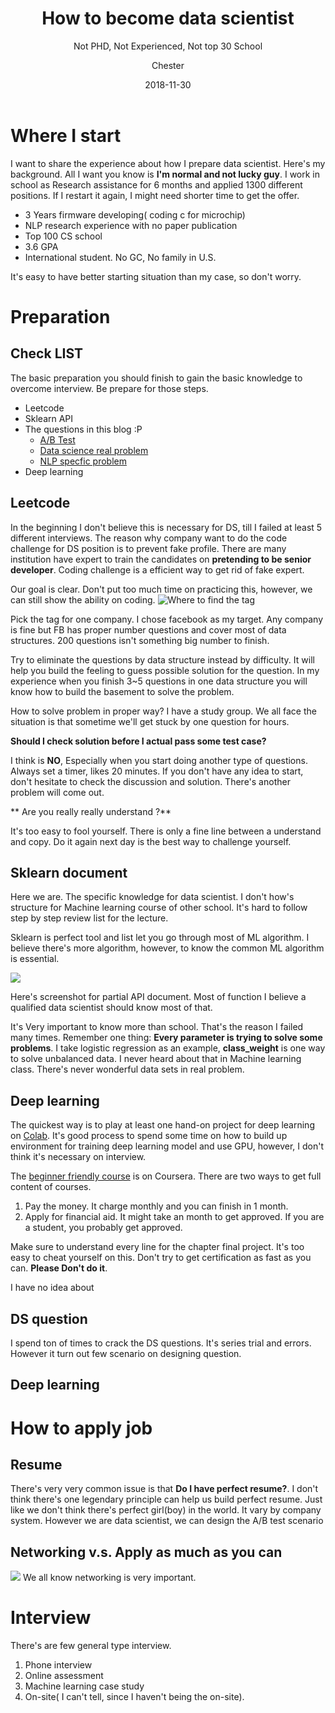 ﻿---
layout:     post
title:      How to become data scientist
subtitle:   Not PHD, Not Experienced, Not top 30 School
date:       2018-11-30
author:    Chester
header-img: img/failure.jpg
catalog: true
tags:
    - Job
---
# Where I start
I want to share the experience about how I prepare data scientist. Here's my background. All I want you know is **I'm normal and not lucky guy**. I work in school as Research assistance for 6 months and applied 1300 different positions. If I restart it again, I might need shorter time to get the offer.

 - 3 Years firmware developing( coding c for microchip)
 - NLP research experience with no paper publication
 - Top 100 CS school
 - 3.6 GPA 
 - International student. No GC, No family in U.S.
 
 It's  easy to have better starting situation than my case,  so don't worry.
 
# Preparation


## Check LIST
The basic preparation you should finish to gain the basic knowledge to overcome interview. Be prepare for those steps. 
- Leetcode 
- Sklearn API
-  The questions in this blog :P
	- [A/B Test](https://chesterhsieh.github.io/2018/11/09/ABTest/)
	- [Data science real problem](https://chesterhsieh.github.io/2018/11/20/DS-Question-Collection/)
	- [NLP specfic problem](https://chesterhsieh.github.io/2018/12/02/2018-11-19-NLP_InterViewQuestion/)
- Deep learning
## Leetcode
In the beginning I don't believe this is necessary for DS, till I failed at least 5 different interviews. The reason why company want to do the code challenge for DS position is to prevent fake profile. There are many institution have expert to train the  candidates on **pretending to be senior developer**.  Coding challenge is a efficient way to get rid of fake expert. 

Our goal is clear. Don't put too much time on practicing this, however, we can still show the ability on coding. 
![
Where to find the tag](https://lh3.googleusercontent.com/y6szAzphgYGRKO2IETGBPvbP3-uWLplJZSQJEG1rxG31aFqDQq08_LYp8Xy2HTFXudayu2Gqaqhu "Tag")

Pick the tag for one company. I chose facebook as my target. Any company is fine but FB has proper number questions and cover most of data structures. 200 questions isn't something big number to finish.

Try to eliminate the questions by data structure instead by difficulty. It will help you build the feeling to guess possible solution for the question. In my experience when you finish 3~5 questions in one data structure you will know how to build the basement to solve the problem. 

How to solve problem in proper way? I have a study group. We all face the situation is that sometime we'll get stuck by one question for hours. 

**Should I check solution before I actual pass some test case?**

I think is **NO**, Especially when you start doing another type of questions. Always set a timer, likes 20 minutes. If you don't have any idea to start, don't hesitate to check the discussion and solution. There's another problem will come out.

** Are you really really understand ?**

It's too easy to fool yourself. There is only a fine line between a understand and copy. Do it again next day is the best way to challenge yourself.

## Sklearn document
Here we are. The specific knowledge for data scientist. I don't how's structure for Machine learning course of other school. It's hard to follow step by step review list for the lecture. 

Sklearn is perfect tool and list let you go through most of ML algorithm. I believe there's more algorithm, however, to know the common ML algorithm is essential. 


![](https://lh3.googleusercontent.com/0hxHu4GWzh9yOQmlovdKqaeg20BOc7EAWXi0mYm0-w-kgodxpcFVAl5CKi2AvYcFfEVzdiENzGYi)

Here's screenshot for partial API document. Most of function I believe a qualified data scientist should know most of that. 

It's Very important to know more than school. That's the reason I failed many times. Remember one thing: **Every parameter is trying to solve some problems**. I take logistic regression as an example, **class_weight** is one way to solve unbalanced data. I never heard about that in Machine learning class. There's never wonderful data sets in real problem.  

## Deep learning
The quickest way is to play at least one hand-on project for deep learning on [Colab](https://colab.research.google.com/). It's good process to spend some time on how to build up environment for training deep learning model and use GPU, however, I don't think it's necessary on interview. 

The [beginner friendly course](https://www.coursera.org/specializations/deep-learning) is on Coursera. There are two ways to get full content of courses.

 1. Pay the money. It charge monthly and you can finish in 1 month.
 2. Apply for financial aid. It might take an month to get approved. If you are a student, you probably get approved. 

Make sure to understand every line for the chapter final project. It's too easy to cheat yourself on this. Don't try to get certification as fast as you can. **Please Don't do it**.

I have no idea about 

## DS question
I spend ton of times to crack the DS questions. It's series trial and errors. However it turn out few scenario on designing question. 


## Deep learning

# How to apply job
## Resume 
There's very very common issue is that  **Do I have perfect resume?**. I don't think there's one legendary principle can help us build perfect resume. Just like we don't think there's perfect girl(boy) in the world. It vary by company system. However we are data scientist, we can design the A/B test scenario

## Networking v.s. Apply as much as you can

![](https://cdn-images-1.medium.com/max/1600/1*gBLsSYp3M9gYhsgprRHVww.jpeg)
We all know networking is very important.

# Interview 
There's are few general type interview.
1. Phone interview
2. Online assessment
3. Machine learning case study
4. On-site( I can't tell, since I haven't being the on-site).

<!--stackedit_data:
eyJoaXN0b3J5IjpbLTQxNjQ2ODUzNiwtMTQwOTMyODQ4Nyw1Mj
cxMjY4MTYsMzkxMDk3OTYzLDE0MDMxNzgyNDksLTM5NDI0MTcy
MCwtNzQ3NjgxODAzLC02NDY3OTcxODQsMTMyMzk5NjQyNywxOT
k1NzY0ODEzLC04Mjc2ODY3NzNdfQ==
-->